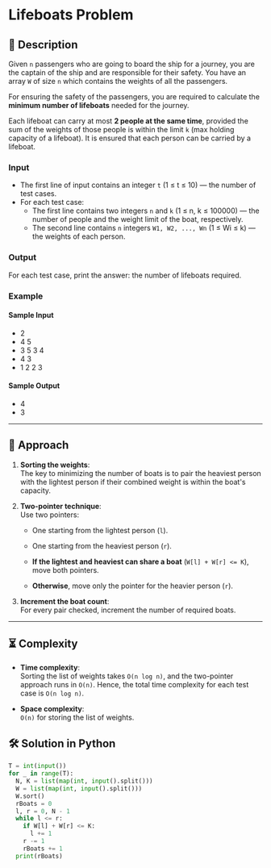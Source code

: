 # Lifeboats Problem

## 🚢 Description

Given `n` passengers who are going to board the ship for a journey, you are the captain of the ship and are responsible for their safety. You have an array `W` of size `n` which contains the weights of all the passengers. 

For ensuring the safety of the passengers, you are required to calculate the **minimum number of lifeboats** needed for the journey.

Each lifeboat can carry at most **2 people at the same time**, provided the sum of the weights of those people is within the limit `k` (max holding capacity of a lifeboat). It is ensured that each person can be carried by a lifeboat.

### Input

- The first line of input contains an integer `t` (1 ≤ t ≤ 10) — the number of test cases.
- For each test case:
  - The first line contains two integers `n` and `k` (1 ≤ n, k ≤ 100000) — the number of people and the weight limit of the boat, respectively.
  - The second line contains `n` integers `W1, W2, ..., Wn` (1 ≤ Wi ≤ k) — the weights of each person.

### Output

For each test case, print the answer: the number of lifeboats required.

### Example

#### **Sample Input**
  - 2
  - 4 5
  - 3 5 3 4
  - 4 3
  - 1 2 2 3

#### **Sample Output**
  - 4
  - 3



---


## 📝 Approach

1. **Sorting the weights**:  
   The key to minimizing the number of boats is to pair the heaviest person with the lightest person if their combined weight is within the boat's capacity.

2. **Two-pointer technique**:  
   Use two pointers:
   - One starting from the lightest person (`l`).
   - One starting from the heaviest person (`r`).

   - **If the lightest and heaviest can share a boat** (`W[l] + W[r] <= K`), move both pointers.
   - **Otherwise**, move only the pointer for the heavier person (`r`).

3. **Increment the boat count**:  
   For every pair checked, increment the number of required boats.

---

## ⏳ Complexity
- **Time complexity**:  
  Sorting the list of weights takes `O(n log n)`, and the two-pointer approach runs in `O(n)`. Hence, the total time complexity for each test case is `O(n log n)`.

- **Space complexity**:  
  `O(n)` for storing the list of weights.


## 🛠️ Solution in Python

```python
T = int(input())
for _ in range(T):
  N, K = list(map(int, input().split()))
  W = list(map(int, input().split()))
  W.sort()
  rBoats = 0
  l, r = 0, N - 1
  while l <= r:
    if W[l] + W[r] <= K:
      l += 1
    r -= 1
    rBoats += 1
  print(rBoats)

